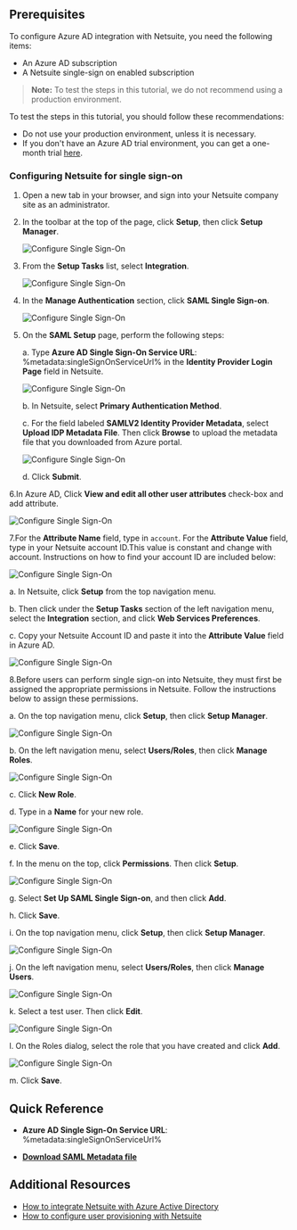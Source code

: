 ## Prerequisites

To configure Azure AD integration with Netsuite, you need the following items:

- An Azure AD subscription
- A Netsuite single-sign on enabled subscription

> **Note:**
> To test the steps in this tutorial, we do not recommend using a production environment.

To test the steps in this tutorial, you should follow these recommendations:

- Do not use your production environment, unless it is necessary.
- If you don't have an Azure AD trial environment, you can get a one-month trial [here](https://azure.microsoft.com/pricing/free-trial/).

### Configuring Netsuite for single sign-on

1. Open a new tab in your browser, and sign into your Netsuite company site as an administrator.

2. In the toolbar at the top of the page, click **Setup**, then click **Setup Manager**.

    ![Configure Single Sign-On](./media/ns-setup.png)

3. From the **Setup Tasks** list, select **Integration**.

	![Configure Single Sign-On](./media/ns-integration.png)

4. In the **Manage Authentication** section, click **SAML Single Sign-on**.

	![Configure Single Sign-On](./media/ns-saml.png)

5. On the **SAML Setup** page, perform the following steps:
   
    a. Type **Azure AD Single Sign-On Service URL**: %metadata:singleSignOnServiceUrl% in the **Identity Provider Login Page** field in Netsuite.
  
   ![Configure Single Sign-On](./media/ns-saml-setup.png)
  
   b. In Netsuite, select **Primary Authentication Method**.

   c. For the field labeled **SAMLV2 Identity Provider Metadata**, select **Upload IDP Metadata File**. Then click **Browse** to upload the metadata file that you downloaded from Azure portal.

   ![Configure Single Sign-On](./media/ns-sso-setup.png)

   d. Click **Submit**.

6.In Azure AD, Click **View and edit all other user attributes** check-box and add attribute.

   ![Configure Single Sign-On](./media/ns-attributes.png)

7.For the **Attribute Name** field, type in `account`. For the **Attribute Value** field, type in your Netsuite account ID.This value is constant and change with account. Instructions on how to find your account ID are included below:

   ![Configure Single Sign-On](./media/ns-add-attribute.png)

   a. In Netsuite, click **Setup** from the top navigation menu. 

   b. Then click under the **Setup Tasks** section of the left navigation menu, select the **Integration** section, and click **Web Services Preferences**.

   c. Copy your Netsuite Account ID and paste it into the **Attribute Value** field in Azure AD.

![Configure Single Sign-On](./media/ns-account-id.png)

8.Before users can perform single sign-on into Netsuite, they must first be assigned the appropriate permissions in Netsuite. Follow the instructions below to assign these permissions.

   a. On the top navigation menu, click **Setup**, then click **Setup Manager**.
      
   ![Configure Single Sign-On](./media/ns-setup.png)

   b. On the left navigation menu, select **Users/Roles**, then click **Manage Roles**.
      
   ![Configure Single Sign-On](./media/ns-manage-roles.png)

   c. Click **New Role**.

   d. Type in a **Name** for your new role.
      
   ![Configure Single Sign-On](./media/ns-new-role.png)

   e. Click **Save**.

   f. In the menu on the top, click **Permissions**. Then click **Setup**.
      
   ![Configure Single Sign-On](./media/ns-sso.png)

   g. Select **Set Up SAML Single Sign-on**, and then click **Add**. 

   h. Click **Save**.

   i. On the top navigation menu, click **Setup**, then click **Setup Manager**.
      
   ![Configure Single Sign-On](./media/ns-setup.png)

   j. On the left navigation menu, select **Users/Roles**, then click **Manage Users**.
      
   ![Configure Single Sign-On](./media/ns-manage-users.png)

   k. Select a test user. Then click **Edit**.
      
   ![Configure Single Sign-On](./media/ns-edit-user.png)

   l. On the Roles dialog, select the role that you have created and click **Add**.
      
   ![Configure Single Sign-On](./media/ns-add-role.png)

   m. Click **Save**.

## Quick Reference

* **Azure AD Single Sign-On Service URL**: %metadata:singleSignOnServiceUrl%

* **[Download SAML Metadata file](%metadata:metadataDownloadUrl%)**



## Additional Resources

* [How to integrate Netsuite with Azure Active Directory](active-directory-saas-netsuite-tutorial.md)
* [How to configure user provisioning with Netsuite](active-directory-saas-netsuite-user-provisioning-tutorial.md)
